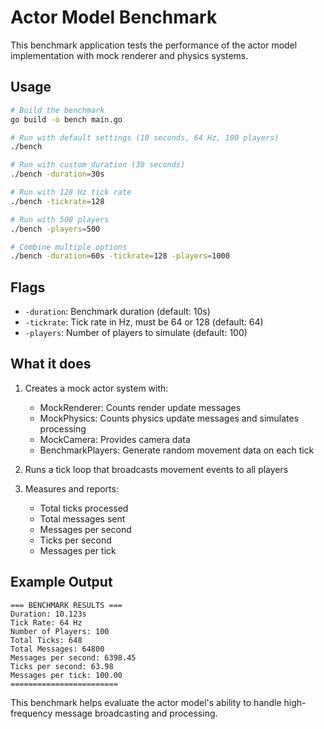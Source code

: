 # Actor Model Benchmark

This benchmark application tests the performance of the actor model implementation with mock renderer and physics systems.

## Usage

```bash
# Build the benchmark
go build -o bench main.go

# Run with default settings (10 seconds, 64 Hz, 100 players)
./bench

# Run with custom duration (30 seconds)
./bench -duration=30s

# Run with 128 Hz tick rate
./bench -tickrate=128

# Run with 500 players
./bench -players=500

# Combine multiple options
./bench -duration=60s -tickrate=128 -players=1000
```

## Flags

- `-duration`: Benchmark duration (default: 10s)
- `-tickrate`: Tick rate in Hz, must be 64 or 128 (default: 64)
- `-players`: Number of players to simulate (default: 100)

## What it does

1. Creates a mock actor system with:
   - MockRenderer: Counts render update messages
   - MockPhysics: Counts physics update messages and simulates processing
   - MockCamera: Provides camera data
   - BenchmarkPlayers: Generate random movement data on each tick

2. Runs a tick loop that broadcasts movement events to all players

3. Measures and reports:
   - Total ticks processed
   - Total messages sent
   - Messages per second
   - Ticks per second
   - Messages per tick

## Example Output

```
=== BENCHMARK RESULTS ===
Duration: 10.123s
Tick Rate: 64 Hz
Number of Players: 100
Total Ticks: 648
Total Messages: 64800
Messages per second: 6398.45
Ticks per second: 63.98
Messages per tick: 100.00
========================
```

This benchmark helps evaluate the actor model's ability to handle high-frequency message broadcasting and processing. 